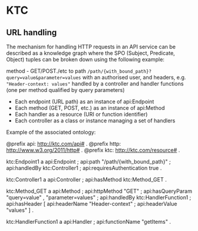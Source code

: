 # KTC

## URL handling

The mechanism for handling HTTP requests in an API service can be described as
a knowledge graph where the SPO (Subject, Predicate, Object) tuples can
be broken down using the following example:

method - GET/POST./etc to path ```/path/{with_bound_path}?query=value&parameter=values```
with an authorised user, and headers, e.g. ```"Header-context: values"```
handled by a controller and handler functions (one per method qualified by query parameters)

- Each endpoint (URL path) as an instance of api:Endpoint
- Each method (GET, POST, etc.) as an instance of api:Method
- Each handler as a resource (URI or function identifier)
- Each controller as a class or instance managing a set of handlers

Example of the associated ontology:

@prefix api: <http://ktc.com/api#> .
@prefix http: <http://www.w3.org/2011/http#> .
@prefix ktc: <http://ktc.com/resource#> .

ktc:Endpoint1 a api:Endpoint ;
    api:path "/path/{with_bound_path}" ;
    api:handledBy ktc:Controller1 ;
    api:requiresAuthentication true .

ktc:Controller1 a api:Controller ;
    api:hasMethod ktc:Method_GET .

ktc:Method_GET a api:Method ;
    api:httpMethod "GET" ;
    api:hasQueryParam "query=value" , "parameter=values" ;
    api:handledBy ktc:HandlerFunction1 ;
    api:hasHeader [ api:headerName "Header-context" ; api:headerValue "values" ] .

ktc:HandlerFunction1 a api:Handler ;
    api:functionName "getItems" .
